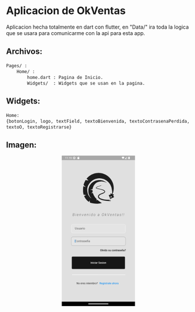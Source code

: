 # Aplicacion de OkVentas
Aplicacion hecha totalmente en dart con flutter, en "Data/"
ira toda la logica que se usara para comunicarme con la api para esta app.


## Archivos:
    Pages/ : 
        Home/ :
            home.dart : Pagina de Inicio.
            Widgets/  : Widgets que se usan en la pagina.
                                
                                
                                
## Widgets:
    Home:
    {botonLogin, logo, textField, textoBienvenida, textoContrasenaPerdida, textoO, textoRegistrarse}
                              
## Imagen:
<center><img                src="https://github.com/cobyzero/OkVentasAPP/blob/main/assets/Readme/Screenshot_1673997571.png?raw=true" width="200"/></center>
